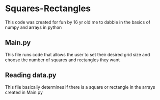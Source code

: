 # Squares-Rectangles
This code was created for fun by 16 yr old me to dabble in the basics of numpy and arrays in python
## Main.py
This file runs code that allows the user to set their desired grid size and choose the number of squares and rectangles they want
## Reading data.py
This file basically determines if there is a square or rectangle in the arrays created in Main.py

